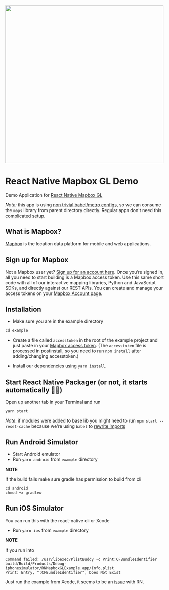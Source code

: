 <a href="https://www.mapbox.com">
  <img src="/assets/mapbox_logo.png" width="500"/>
</a>

# React Native Mapbox GL Demo

Demo Application for [React Native Mapbox GL](../README.md)

*Note:* this app is using [non trivial babel/metro configs](https://github.com/react-native-mapbox-gl/maps/pull/778), so we can consume the `maps` library from parent directory directly. Regular apps don't need this complicated setup.

## What is Mapbox?

[Mapbox](https://www.mapbox.com/) is the location data platform for mobile and web applications.

## Sign up for Mapbox

Not a Mapbox user yet? [Sign up for an account here](https://www.mapbox.com/signup/). Once you’re signed in, all you need to start building is a Mapbox access token. Use this same short code with all of our interactive mapping libraries, Python and JavaScript SDKs, and directly against our REST APIs. You can create and manage your access tokens on your [Mapbox Account page](https://www.mapbox.com/account/).

## Installation

* Make sure you are in the example directory
```
cd example
```
* Create a file called `accesstoken` in the root of the example project and just paste in your [Mapbox access token](https://www.mapbox.com/studio/account/tokens/). (The `accesstoken` file is processed in postinstall, so you need to run `npm install` after adding/changing accesstoken.)

* Install our dependencies using `yarn install`.

## Start React Native Packager (or not, it starts automatically 🤷‍♀️)

Open up another tab in your Terminal and run
```
yarn start
```

*Note*: if modules were added to base lib you might need to run `npm start --reset-cache` because we're using `babel` to [rewrite imports](https://github.com/react-native-mapbox-gl/maps/pull/778)

## Run Android Simulator

* Start Android emulator
* Run `yarn android` from `example` directory

**NOTE**

If the build fails make sure gradle has permission to build from cli
```
cd android
chmod +x gradlew
```

## Run iOS Simulator

You can run this with the react-native cli or Xcode

* Run `yarn ios` from `example` directory

**NOTE**

If you run into

```
Command failed: /usr/libexec/PlistBuddy -c Print:CFBundleIdentifier build/Build/Products/Debug-iphonesimulator/RNMapboxGLExample.app/Info.plist
Print: Entry, ":CFBundleIdentifier", Does Not Exist
```

Just run the example from Xcode, it seems to be an [issue](https://github.com/facebook/react-native/issues/14423) with RN.
